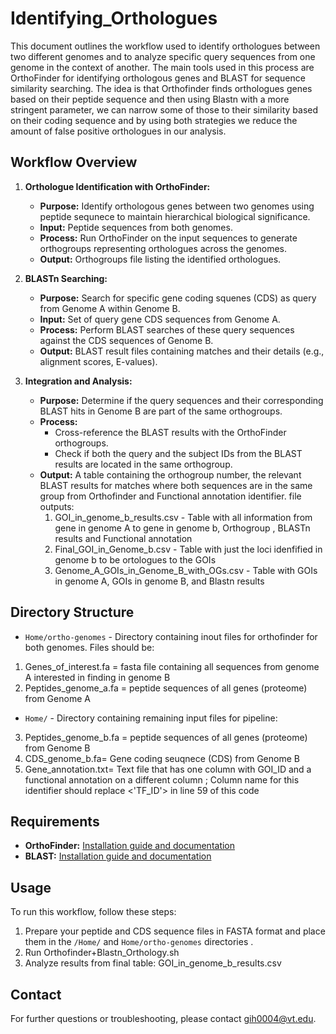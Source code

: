 # Identifying_Orthologues

This document outlines the workflow used to identify orthologues between two different genomes and to analyze specific query sequences from one genome in the context of another. The main tools used in this process are OrthoFinder for identifying orthologous genes and BLAST for sequence similarity searching. The idea is that Orthofinder finds orthologues genes based on their peptide sequence and then using Blastn with a more stringent parameter, we can narrow some of those to their similarity based on their coding sequence and by using both strategies we reduce the amount of false positive orthologues in our analysis. 

## Workflow Overview

1. **Orthologue Identification with OrthoFinder:**
   - **Purpose:** Identify orthologous genes between two genomes using peptide sequnece to maintain hierarchical biological significance.
   - **Input:** Peptide sequences from both genomes.
   - **Process:** Run OrthoFinder on the input sequences to generate orthogroups representing orthologues across the genomes.
   - **Output:** Orthogroups file listing the identified orthologues.

2. **BLASTn Searching:**
   - **Purpose:** Search for specific gene coding squenes (CDS) as query from Genome A within Genome B.
   - **Input:** Set of query gene CDS sequences from Genome A.
   - **Process:** Perform BLAST searches of these query sequences against the CDS sequences of Genome B.
   - **Output:** BLAST result files containing matches and their details (e.g., alignment scores, E-values).

3. **Integration and Analysis:**
   - **Purpose:** Determine if the query sequences and their corresponding BLAST hits in Genome B are part of the same orthogroups.
   - **Process:** 
       - Cross-reference the BLAST results with the OrthoFinder orthogroups.
       - Check if both the query and the subject IDs from the BLAST results are located in the same orthogroup.
   - **Output:** A table containing the orthogroup number, the relevant BLAST results for matches where both sequences are in the same group from Orthofinder and Functional annotation identifier.
     file outputs:
        1. GOI_in_genome_b_results.csv - Table with all information from gene in genome A to gene in genome b, Orthogroup , BLASTn results and Functional annotation
        2. Final_GOI_in_Genome_b.csv -  Table with just the loci idenfified in genome b to be ortologues to the GOIs
        3. Genome_A_GOIs_in_Genome_B_with_OGs.csv - Table with GOIs in genome A, GOIs in genome B, and Blastn results 

## Directory Structure

- `Home/ortho-genomes` - Directory containing inout files for orthofinder for both genomes. Files should be:
1.   Genes_of_interest.fa = fasta file containing all sequences from genome A interested in finding in genome B
2.   Peptides_genome_a.fa = peptide sequences of all genes (proteome) from Genome A
- `Home/` - Directory containing remaining input files for pipeline: 
3.  Peptides_genome_b.fa = peptide sequences of all genes (proteome) from Genome B
4.  CDS_genome_b.fa= Gene coding seuqnece (CDS) from Genome B
5.  Gene_annotation.txt=  Text file that has one column with GOI_ID and a functional annotation on a different column ; Column name for this identifier should replace <'TF_ID'> in line 59 of this code  



## Requirements

- **OrthoFinder:** [Installation guide and documentation](https://github.com/davidemms/OrthoFinder)
- **BLAST:** [Installation guide and documentation](https://blast.ncbi.nlm.nih.gov/Blast.cgi)

## Usage

To run this workflow, follow these steps:

1. Prepare your peptide and CDS sequence files in FASTA format and place them in the `/Home/` and `Home/ortho-genomes`  directories .
2. Run Orthofinder+Blastn_Orthology.sh 
3. Analyze results from final table: GOI_in_genome_b_results.csv

## Contact

For further questions or troubleshooting, please contact gih0004@vt.edu.

